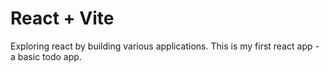# React + Vite

Exploring react by building various applications.
This is my first react app - a basic todo app.
